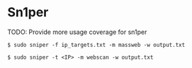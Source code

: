 # Sn1per

TODO: Provide more usage coverage for sn1per

```
$ sudo sniper -f ip_targets.txt -m massweb -w output.txt

$ sudo sniper -t <IP> -m webscan -w output.txt
```